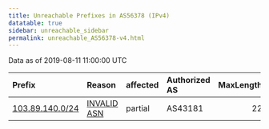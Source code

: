 ```yaml
---
title: Unreachable Prefixes in AS56378 (IPv4)
datatable: true
sidebar: unreachable_sidebar
permalink: unreachable_AS56378-v4.html
---
```


Data as of 2019-08-11 11:00:00 UTC


<div class="datatable-begin"></div>

| Prefix                                                   | Reason                                                                                                 | affected   | Authorized AS   |   MaxLength | Anchor                                       |   unreachable /24s |
|:---------------------------------------------------------|:-------------------------------------------------------------------------------------------------------|:-----------|:----------------|------------:|:---------------------------------------------|-------------------:|
| [103.89.140.0/24](https://stat.ripe.net/103.89.140.0/24) | [INVALID ASN](https://rpki-validator.ripe.net/announcement-preview?asn=AS56378&prefix=103.89.140.0/24) | partial    | AS43181         |          22 | [APNIC](unreachable_APNIC_RPKI_Root-v4.html) |                  1 |

<div class="datatable-end"></div>